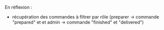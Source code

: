En réflexion :
- récupération des commandes à filtrer par rôle (preparer -> commande "prepared" et et admin -> commande "finished" et "delivered")